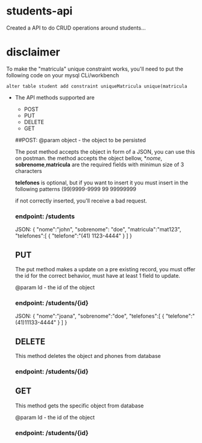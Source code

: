 # students-api
Created a API to do CRUD operations around students...

# disclaimer
To make the "matricula" unique constraint works, you'll need to put the following code on your mysql CLi/workbench

```alter table student add constraint uniqueMatricula unique(matricula```

- The API methods supported are
  - POST
  - PUT
  - DELETE
  - GET
  
  ##POST:
  @param object - the object to be persisted
  
  The post method accepts the object in form of a JSON, you can use this on postman.
  the method accepts the object bellow, **nome*, **sobrenome**,**matricula** are the required fields with minimun size of 3 characters
  
  **telefones** is optional, but if you want to insert it you must insert in the following patterns
  (99)9999-9999
  99 99999999
  
  if not correctly inserted, you'll receive a bad request.
  
  ### endpoint: /students
  
  JSON:
  {
    "nome":"john",
    "sobrenome": "doe",
    "matricula":"mat123",
    "telefones":[
        {
            "telefone":"(41) 1123-4444"
        }
    ]
  }
  
  ## PUT
  The put method makes a update on a pre existing record, you must offer the id for the correct behavior, must have at least 1 field to update.
  
  @param Id - the id of the object
  
  ### endpoint: /students/{id}
  
  JSON:
  {
    "nome":"joana",
    "sobrenome":"doe",
    "telefones":[
        {
            "telefone":"(41)11133-4444"
        }
    ]
}

  ## DELETE
  This method deletes the object and phones from database
  
  ### endpoint: /students/{id}
  
  ## GET 
  This method gets the specific object from database
  
  @param Id - the id of the object
  
  ### endpoint: /students/{id}
  
  

